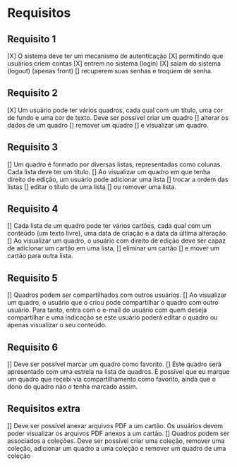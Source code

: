 # Requisitos

## Requisito 1

[X] O sistema deve ter um mecanismo de autenticação
[X] permitindo que usuários criem contas
[X] entrem no sistema (login)
[X] saiam do sistema (logout) (apenas front)
[] recuperem suas senhas e troquem de senha.

## Requisito 2

[X] Um usuário pode ter vários quadros, cada qual com um título, uma cor de fundo e uma
cor de texto. Deve ser possível criar um quadro
[] alterar os dados de um quadro
[] remover um quadro
[] e visualizar um quadro.

## Requisito 3

[] Um quadro é formado por diversas listas, representadas como colunas. Cada lista deve
ter um título.
[] Ao visualizar um quadro em que tenha direito de edição, um usuário pode
adicionar uma lista
[] trocar a ordem das listas
[] editar o título de uma lista
[] ou remover uma lista.

## Requisito 4

[] Cada lista de um quadro pode ter vários cartões, cada qual com um conteúdo (um texto
livre), uma data de criação e a data da última alteração.
[] Ao visualizar um quadro, o usuário com direito de edição deve ser capaz de adicionar um cartão em uma lista,
[] eliminar um cartão
[] e mover um cartão para outra lista.

## Requisito 5

[] Quadros podem ser compartilhados com outros usuários.
[] Ao visualizar um quadro, o usuário que o criou pode compartilhar o quadro com outro usuário. Para tanto, entra com o e-mail do usuário com quem deseja compartilhar e uma indicação se este usuário poderá editar o quadro ou apenas visualizar o seu conteúdo.

## Requisito 6

[] Deve ser possível marcar um quadro como favorito.
[] Este quadro será apresentado com uma estrela na lista de quadros. É possível que eu marque um quadro que recebi via
compartilhamento como favorito, ainda que o dono do quadro não o tenha marcado assim.

## Requisitos extra

[] Deve ser possível anexar arquivos PDF a um cartão. Os usuários devem poder visualizar os arquivos PDF anexos a um cartão.
[] Quadros podem ser associados a coleções. Deve ser possível criar uma coleção, remover uma coleção, adicionar um quadro a uma coleção e remover um quadro de uma coleção
